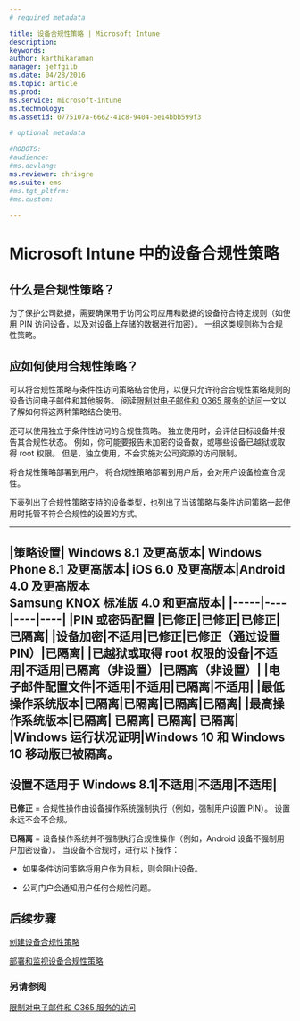 ```yaml
---
# required metadata

title: 设备合规性策略 | Microsoft Intune
description:
keywords:
author: karthikaraman
manager: jeffgilb
ms.date: 04/28/2016
ms.topic: article
ms.prod:
ms.service: microsoft-intune
ms.technology:
ms.assetid: 0775107a-6662-41c8-9404-be14bbb599f3

# optional metadata

#ROBOTS:
#audience:
#ms.devlang:
ms.reviewer: chrisgre
ms.suite: ems
#ms.tgt_pltfrm:
#ms.custom:

---
```


# Microsoft Intune 中的设备合规性策略
## 什么是合规性策略？
为了保护公司数据，需要确保用于访问公司应用和数据的设备符合特定规则（如使用 PIN 访问设备，以及对设备上存储的数据进行加密）。 一组这类规则称为合规性策略。

## 应如何使用合规性策略？
可以将合规性策略与条件性访问策略结合使用，以便只允许符合合规性策略规则的设备访问电子邮件和其他服务。 阅读[限制对电子邮件和 O365 服务的访问](restrict-access-to-email-and-o365-services-with-microsoft-intune.md)一文以了解如何将这两种策略结合使用。

还可以使用独立于条件性访问的合规性策略。 独立使用时，会评估目标设备并报告其合规性状态。 例如，你可能要报告未加密的设备数，或哪些设备已越狱或取得 root 权限。 但是，独立使用，不会实施对公司资源的访问限制。

将合规性策略部署到用户。 将合规性策略部署到用户后，会对用户设备检查合规性。

下表列出了合规性策略支持的设备类型，也列出了当该策略与条件访问策略一起使用时托管不符合合规性的设置的方式。

--------------

|策略设置| Windows 8.1 及更高版本| Windows Phone 8.1 及更高版本| iOS 6.0 及更高版本|Android 4.0 及更高版本<br/>Samsung KNOX 标准版 4.0 和更高版本|
|-----|----|----|----|
|**PIN 或密码配置** |已修正|已修正|已修正|已隔离|
|**设备加密**|不适用|已修正|已修正（通过设置 PIN）|已隔离|
|**已越狱或取得 root 权限的设备**|不适用|不适用|已隔离（非设置）|已隔离（非设置）|
|**电子邮件配置文件**|不适用|不适用|已隔离|不适用|
|**最低操作系统版本**|已隔离|已隔离|已隔离|已隔离|
|**最高操作系统版本**|已隔离| 已隔离| 已隔离| 已隔离|
|**Windows 运行状况证明**|Windows 10 和 Windows 10 移动版已被隔离。<br /><br />设置不适用于 Windows 8.1|不适用|不适用|不适用|
--------------
**已修正** = 合规性操作由设备操作系统强制执行（例如，强制用户设置 PIN）。  设置永远不会不合规。

**已隔离** = 设备操作系统并不强制执行合规性操作（例如，Android 设备不强制用户加密设备）。 当设备不合规时，进行以下操作：

-   如果条件访问策略将用户作为目标，则会阻止设备。

-   公司门户会通知用户任何合规性问题。

## 后续步骤
[创建设备合规性策略](create-a-device-compliance-policy-in-microsoft-intune.md)

[部署和监视设备合规性策略](deploy-and-monitor-a-device-compliance-policy-in-microsoft-intune.md)

### 另请参阅
[限制对电子邮件和 O365 服务的访问](restrict-access-to-email-and-o365-services-with-microsoft-intune.md)


<!--HONumber=Jun16_HO2-->


